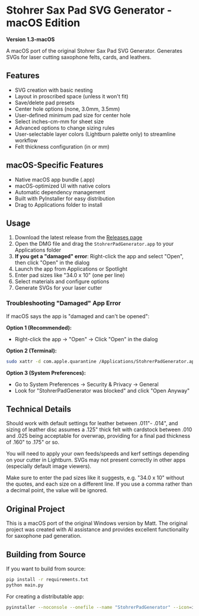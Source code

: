 # Stohrer Sax Pad SVG Generator - macOS Edition

**Version 1.3-macOS**

A macOS port of the original Stohrer Sax Pad SVG Generator. Generates SVGs for laser cutting saxophone felts, cards, and leathers.

## Features

- SVG creation with basic nesting
- Layout in proscribed space (unless it won't fit)
- Save/delete pad presets
- Center hole options (none, 3.0mm, 3.5mm)
- User-defined minimum pad size for center hole
- Select inches-cm-mm for sheet size
- Advanced options to change sizing rules
- User-selectable layer colors (Lightburn palette only) to streamline workflow
- Felt thickness configuration (in or mm)

## macOS-Specific Features

- Native macOS app bundle (.app)
- macOS-optimized UI with native colors
- Automatic dependency management
- Built with PyInstaller for easy distribution
- Drag to Applications folder to install

## Usage

1. Download the latest release from the [Releases page](../../releases)
2. Open the DMG file and drag the `StohrerPadGenerator.app` to your Applications folder
3. **If you get a "damaged" error**: Right-click the app and select "Open", then click "Open" in the dialog
4. Launch the app from Applications or Spotlight
5. Enter pad sizes like "34.0 x 10" (one per line)
6. Select materials and configure options
7. Generate SVGs for your laser cutter

### Troubleshooting "Damaged" App Error

If macOS says the app is "damaged and can't be opened":

**Option 1 (Recommended):**

- Right-click the app → "Open" → Click "Open" in the dialog

**Option 2 (Terminal):**

```bash
sudo xattr -d com.apple.quarantine /Applications/StohrerPadGenerator.app
```

**Option 3 (System Preferences):**

- Go to System Preferences → Security & Privacy → General
- Look for "StohrerPadGenerator was blocked" and click "Open Anyway"

## Technical Details

Should work with default settings for leather between .011"- .014", and sizing of leather disc assumes a .125" thick felt with cardstock between .010 and .025 being acceptable for overwrap, providing for a final pad thickness of .160" to .175" or so.

You will need to apply your own feeds/speeds and kerf settings depending on your cutter in Lightburn. SVGs may not present correctly in other apps (especially default image viewers).

Make sure to enter the pad sizes like it suggests, e.g. "34.0 x 10" without the quotes, and each size on a different line. If you use a comma rather than a decimal point, the value will be ignored.

## Original Project

This is a macOS port of the original Windows version by Matt. The original project was created with AI assistance and provides excellent functionality for saxophone pad generation.

## Building from Source

If you want to build from source:

```bash
pip install -r requirements.txt
python main.py
```

For creating a distributable app:

```bash
pyinstaller --noconsole --onefile --name "StohrerPadGenerator" --icon=icon.icns main.py
```
